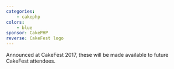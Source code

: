 ```yaml
---
categories:
    - cakephp
colors:
    - blue
sponsor: CakePHP
reverse: CakeFest logo
---
```

Announced at CakeFest 2017, these will be made available to future CakeFest attendees.

